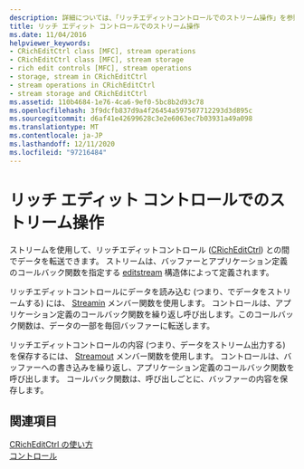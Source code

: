 ```yaml
---
description: 詳細については、「リッチエディットコントロールでのストリーム操作」を参照してください。
title: リッチ エディット コントロールでのストリーム操作
ms.date: 11/04/2016
helpviewer_keywords:
- CRichEditCtrl class [MFC], stream operations
- CRichEditCtrl class [MFC], stream storage
- rich edit controls [MFC], stream operations
- storage, stream in CRichEditCtrl
- stream operations in CRichEditCtrl
- stream storage and CRichEditCtrl
ms.assetid: 110b4684-1e76-4ca6-9ef0-5bc8b2d93c78
ms.openlocfilehash: 3f9dcfb837d9a4f26454a597507712293d3d895c
ms.sourcegitcommit: d6af41e42699628c3e2e6063ec7b03931a49a098
ms.translationtype: MT
ms.contentlocale: ja-JP
ms.lasthandoff: 12/11/2020
ms.locfileid: "97216484"
---
```

# <a name="stream-operations-in-rich-edit-controls"></a>リッチ エディット コントロールでのストリーム操作

ストリームを使用して、リッチエディットコントロール ([CRichEditCtrl](../mfc/reference/cricheditctrl-class.md)) との間でデータを転送できます。 ストリームは、バッファーとアプリケーション定義のコールバック関数を指定する [editstream](/windows/win32/api/richedit/ns-richedit-editstream) 構造体によって定義されます。

リッチエディットコントロールにデータを読み込む (つまり、でデータをストリームする) には、 [Streamin](../mfc/reference/cricheditctrl-class.md#streamin) メンバー関数を使用します。 コントロールは、アプリケーション定義のコールバック関数を繰り返し呼び出します。このコールバック関数は、データの一部を毎回バッファーに転送します。

リッチエディットコントロールの内容 (つまり、データをストリーム出力する) を保存するには、 [Streamout](../mfc/reference/cricheditctrl-class.md#streamout) メンバー関数を使用します。 コントロールは、バッファーへの書き込みを繰り返し、アプリケーション定義のコールバック関数を呼び出します。 コールバック関数は、呼び出しごとに、バッファーの内容を保存します。

## <a name="see-also"></a>関連項目

[CRichEditCtrl の使い方](../mfc/using-cricheditctrl.md)<br/>
[コントロール](../mfc/controls-mfc.md)
